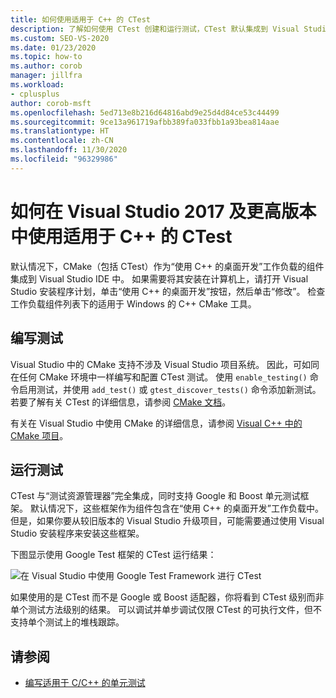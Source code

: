 ```yaml
---
title: 如何使用适用于 C++ 的 CTest
description: 了解如何使用 CTest 创建和运行测试，CTest 默认集成到 Visual Studio IDE 中。
ms.custom: SEO-VS-2020
ms.date: 01/23/2020
ms.topic: how-to
ms.author: corob
manager: jillfra
ms.workload:
- cplusplus
author: corob-msft
ms.openlocfilehash: 5ed713e8b216d64816abd9e25d4d84ce53c44499
ms.sourcegitcommit: 9ce13a961719afbb389fa033fbb1a93bea814aae
ms.translationtype: HT
ms.contentlocale: zh-CN
ms.lasthandoff: 11/30/2020
ms.locfileid: "96329986"
---
```

# <a name="how-to-use-ctest-for-c-in-visual-studio-2017-and-later"></a>如何在 Visual Studio 2017 及更高版本中使用适用于 C++ 的 CTest

默认情况下，CMake（包括 CTest）作为“使用 C++ 的桌面开发”工作负载的组件集成到 Visual Studio IDE 中。 如果需要将其安装在计算机上，请打开 Visual Studio 安装程序计划，单击“使用 C++ 的桌面开发”按钮，然后单击“修改”。 检查工作负载组件列表下的适用于 Windows 的 C++ CMake 工具。

## <a name="to-write-tests"></a>编写测试

Visual Studio 中的 CMake 支持不涉及 Visual Studio 项目系统。 因此，可如同在任何 CMake 环境中一样编写和配置 CTest 测试。 使用 `enable_testing()` 命令启用测试，并使用 `add_test()` 或 `gtest_discover_tests()` 命令添加新测试。 若要了解有关 CTest 的详细信息，请参阅 [CMake 文档](https://gitlab.kitware.com/cmake/community/wikis/doc/ctest/Testing-With-CTest)。 

有关在 Visual Studio 中使用 CMake 的详细信息，请参阅 [Visual C++ 中的 CMake 项目](/cpp/build/cmake-projects-in-visual-studio)。

## <a name="to-run-tests"></a>运行测试

CTest 与“测试资源管理器”完全集成，同时支持 Google 和 Boost 单元测试框架。 默认情况下，这些框架作为组件包含在“使用 C++ 的桌面开发”工作负载中。 但是，如果你要从较旧版本的 Visual Studio 升级项目，可能需要通过使用 Visual Studio 安装程序来安装这些框架。

下图显示使用 Google Test 框架的 CTest 运行结果：

![在 Visual Studio 中使用 Google Test Framework 进行 CTest](media/ctest-test-explorer.png)

如果使用的是 CTest 而不是 Google 或 Boost 适配器，你将看到 CTest 级别而非单个测试方法级别的结果。 可以调试并单步调试仅限 CTest 的可执行文件，但不支持单个测试上的堆栈跟踪。

## <a name="see-also"></a>请参阅

- [编写适用于 C/C++ 的单元测试](writing-unit-tests-for-c-cpp.md)
